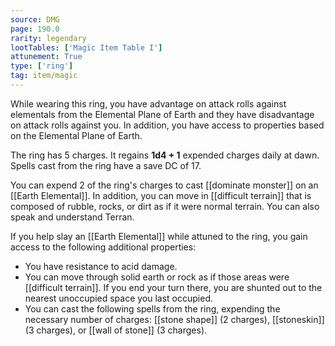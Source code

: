 ```yaml
---
source: DMG
page: 190.0
rarity: legendary
lootTables: ['Magic Item Table I']
attunement: True
type: ['ring']
tag: item/magic
---
```


While wearing this ring, you have advantage on attack rolls against elementals from the Elemental Plane of Earth and they have disadvantage on attack rolls against you. In addition, you have access to properties based on the Elemental Plane of Earth.

The ring has 5 charges. It regains **1d4 + 1** expended charges daily at dawn. Spells cast from the ring have a save DC of 17.

You can expend 2 of the ring's charges to cast [[dominate monster]] on an [[Earth Elemental]]. In addition, you can move in [[difficult terrain]] that is composed of rubble, rocks, or dirt as if it were normal terrain. You can also speak and understand Terran.

If you help slay an [[Earth Elemental]] while attuned to the ring, you gain access to the following additional properties:

- You have resistance to acid damage.
- You can move through solid earth or rock as if those areas were [[difficult terrain]]. If you end your turn there, you are shunted out to the nearest unoccupied space you last occupied.
- You can cast the following spells from the ring, expending the necessary number of charges: [[stone shape]] (2 charges), [[stoneskin]] (3 charges), or [[wall of stone]] (3 charges).


